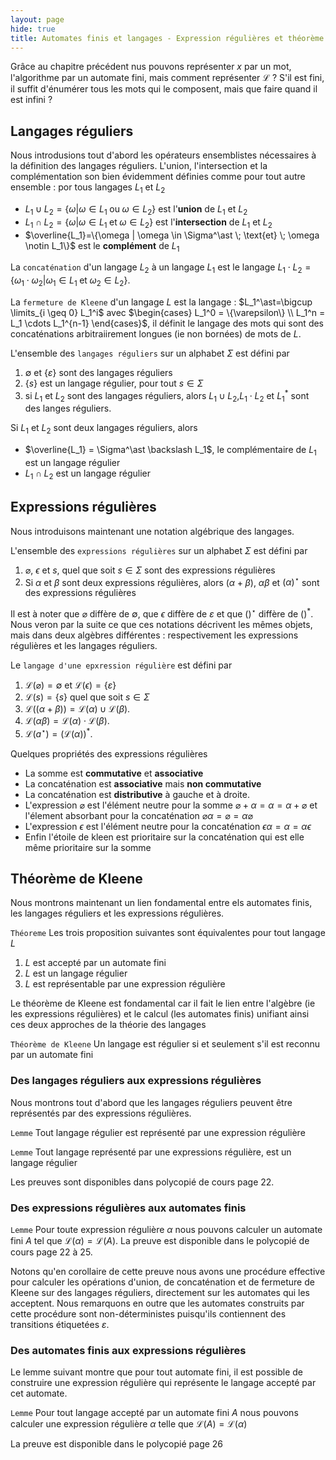 ```yaml
---
layout: page
hide: true
title: Automates finis et langages - Expression régulières et théorème de Kleene
---
```


Grâce au chapitre précédent nus pouvons représenter $x$ par un mot,
l'algorithme par un automate fini, mais comment représenter $\mathcal{L}$ ?
S'il est fini, il suffit d'énumérer tous les mots qui le composent, mais que
faire quand il est infini ?

## <i class="fas fa-robot"></i> Langages réguliers

Nous introdusions tout d'abord les opérateurs ensemblistes nécessaires à la
définition des langages réguliers. L'union, l'intersection et la complémentation
son bien évidemment définies comme pour tout autre ensemble : por tous langages
$L_1$ et $L_2$

+ $L_1 \cup L_2 = \{\omega | \omega \in L_1 \; \text{ou} \; \omega \in L_2\}$
  est l'**union** de $L_1$ et $L_2$
+ $L_1 \cap L_2 = \{\omega | \omega \in L_1 \; \text{et} \; \omega \in L_2\}$
  est l'**intersection** de $L_1$ et $L_2$
+ $\overline{L_1}=\{\omega | \omega \in \Sigma^\ast \; \text{et} \; \omega
  \notin L_1\}$ est le **complément** de $L_1$

La `concaténation` d'un langage $L_2$ à un langage $L_1$ est le langage
$L_1 \cdot L_2 = \{\omega_1 \cdot \omega_2 | \omega_1 \in L_1 \; \text{et} \;
\omega_2 \in L_2 \}$.

La `fermeture de Kleene` d'un langage $L$ est la langage : $L_1^\ast=\bigcup
\limits_{i \geq 0} L_1^i$ avec $\begin{cases} L_1^0 = \{\varepsilon\} \\ L_1^n
= L_1 \cdots L_1^{n-1} \end{cases}$, il définit le langage des mots qui sont des
concaténations arbitraiirement longues (ie non bornées) de mots de $L$.

L'ensemble des `langages réguliers` sur un alphabet $\Sigma$ est défini par

1. $\emptyset$ et $\{\varepsilon\}$ sont des langages réguliers
2. $\{s\}$ est un langage régulier, pour tout $s \in \Sigma$
3. si $L_1$ et $L_2$ sont des langages réguliers, alors $L_1 \cup
   L_2$,$L_1 \cdot L_2$ et $L_1^\ast$ sont des langes réguliers.

Si $L_1$ et $L_2$ sont deux langages réguliers, alors

+ $\overline{L_1} = \Sigma^\ast \backslash L_1$, le complémentaire de $L_1$
  est un langage régulier
+ $L_1 \cap L_2$ est un langage régulier

## <i class="fas fa-robot"></i> Expressions régulières

Nous introduisons maintenant une notation algébrique des langages.

L'ensemble des `expressions régulières` sur un alphabet $\Sigma$ est défini
par

1. $\varnothing$, $\epsilon$ et $s$, quel que soit $s \in \Sigma$ sont
   des expressions régulières
2. Si $\alpha$ et $\beta$ sont deux expressions régulières, alors
   $(\alpha + \beta)$, $\alpha \beta$ et $(\alpha)^\star$ sont des
   expressions régulières

Il est à noter que $\varnothing$ diffère de $\emptyset$, que $\epsilon$
diffère de $\varepsilon$ et que $()^\star$ diffère de $()^\ast$. Nous
veron par la suite ce que ces notations décrivent les mêmes objets, mais dans
deux algèbres différentes : respectivement les expressions régulières et les
langages réguliers.

Le `langage d'une epxression régulière` est défini par

1. $\mathcal{L}(\varnothing) = \emptyset$ et
   $\mathcal{L}(\epsilon)=\{\varepsilon\}$
2. $\mathcal{L}(s)=\{s\}$ quel que soit $s \in \Sigma$
3. $\mathcal{L}((\alpha+\beta))=\mathcal{L}(\alpha) \cup
   \mathcal{L}(\beta)$.
4. $\mathcal{L}(\alpha \beta)=\mathcal{L}(\alpha) \cdot \mathcal{L}(\beta)$.
5. $\mathcal{L}(a^\star)=(\mathcal{L}(\alpha))^\ast$.

Quelques propriétés des expressions régulières

+ La somme est **commutative** et **associative**
+ La concaténation est **associative** mais **non commutative**
+ La concaténation est **distributive** à gauche et à droite.
+ L'expression $\varnothing$ est l'élément neutre pour la somme
  $\varnothing + \alpha = \alpha = \alpha + \varnothing$ et l'élement
  absorbant pour la concaténation $\varnothing \alpha = \varnothing = \alpha
  \varnothing$
+ L'expression $\epsilon$ est l'élément neutre pour la concaténation
  $\epsilon \alpha = \alpha = \alpha \epsilon$
+ Enfin l'étoile de kleen est prioritaire sur la concaténation qui est elle même
  prioritaire sur la somme

## <i class="fas fa-robot"></i> Théorème de Kleene

Nous montrons maintenant un lien fondamental entre els automates finis, les
langages réguliers et les expressions régulières.

`Théoreme` Les trois proposition suivantes sont équivalentes pour tout langage
$L$

1. $L$ est accepté par un automate fini
2. $L$ est un langage régulier
3. $L$ est représentable par une expression régulière

Le théorème de Kleene est fondamental car il fait le lien entre l'algèbre (ie
les expressions régulières) et le calcul (les automates finis) unifiant ainsi
ces deux approches de la théorie des langages

`Théorème de Kleene` Un langage est régulier si et seulement s'il est reconnu
par un automate fini

### Des langages réguliers aux expressions régulières

Nous montrons tout d'abord que les langages réguliers peuvent être représentés
par des expressions régulières.

`Lemme` Tout langage régulier est représenté par une expression régulière

`Lemme` Tout langage représenté par une expressions régulière, est un langage
régulier

Les preuves sont disponibles dans polycopié de cours page 22.

### Des expressions régulières aux automates finis

`Lemme` Pour toute expression régulière $\alpha$ nous pouvons calculer un
automate fini $A$ tel que $\mathcal{L}(\alpha)=\mathcal{L}(A)$. La preuve
est disponible dans le polycopié de cours page 22 à 25.

Notons qu'en corollaire de cette preuve nous avons une procédure effective pour
calculer les opérations d'union, de concaténation et de fermeture de Kleene sur
des langages réguliers, directement sur les automates qui les acceptent. Nous
remarquons en outre que les automates construits par cette procédure sont
non-déterministes puisqu'ils contiennent des transitions étiquetées
$\varepsilon$.

### Des automates finis aux expressions régulières

Le lemme suivant montre que pour tout automate fini, il est possible de
construire une expression régulière qui représente le langage accepté par cet
automate.

`Lemme` Pour tout langage accepté par un automate fini $A$ nous pouvons
calculer une expression régulière $\alpha$ telle que $\mathcal{L}(A) =
\mathcal{L}(\alpha)$

La preuve est disponible dans le polycopié page 26

